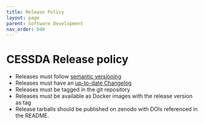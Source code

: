 ```yaml
---
title: Release Policy
layout: page
parent: Software Development
nav_order: 040
---
```


# CESSDA Release policy

* Releases must follow [semantic versioning](https://semver.org/)
* Releases must have an [up-to-date Changelog](https://technical-reference.readthedocs.io/en/v0.1/developer-guidelines/06-changelog.html)
* Releases must be tagged in the git repository
* Releases must be available as Docker images with the release version as tag
* Release tarballs should be published on zenodo with DOIs referenced in the README.

